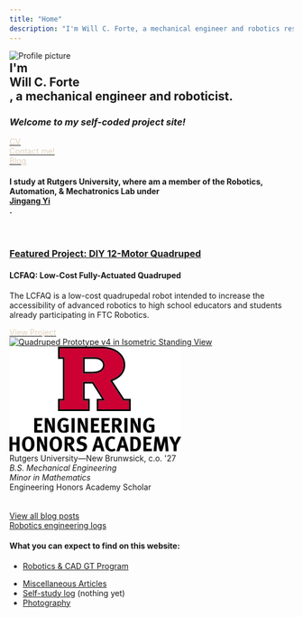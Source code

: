 ```yaml
---
title: "Home"
description: "I'm Will C. Forte, a mechanical engineer and robotics researcher."
---
```


<div class="flex flex-col-2 centerelement px-20 justify-end">

<img src="/img/will.png" alt="Profile picture" class="img border-black border-r-8 border-b-8" style="width: 12em;">
<!-- visible sm:invisible sm:w-0 sm:h-0 sm:border-r-0 sm:border-b-0 -->

<div class="ml-8 mt-0" style="margin-top: -2em">

## <h2 class="mt-0 mb-0 zeromt">I'm <div class="inline text-cream px-3 leading-tight italic bg-black">Will C. Forte</div>, a mechanical engineer and roboticist.</h2>

### <h3 class="my-0 mb-4">*Welcome to my self-coded project site!*</h3>

<div class="flex w-full">
    <a href="https://drive.google.com/file/d/1Uf2RytHrNRkymPpMhP9idvtKGz7SBS4J/view?usp=sharing"><div class="bg-black text-white space pl-4 pr-4 py-2 w-fit text-xl shadow-xl mt-0 mr-2 self-center whitespace-nowrap" style="color: #E0D2BD"><i  class="fa-solid fa-file-pdf"></i> CV</div></a>
    <a href="https://www.linkedin.com/in/willcforte/"><div class="bg-black text-white pl-4 pr-4 py-2 w-fit text-xl shadow-xl mt-0 mr-2 self-center" style="color: #E0D2BD"><i  class="fa-brands fa-linkedin"></i></div></a>
    <a href="mailto:willcforte@gmail.com"><div class="bg-black text-white pl-4 pr-4 py-2 w-fit text-xl shadow-xl mt-0 mr-2 self-center hidden lg:block whitespace-nowrap" style="color: #E0D2BD"><i  class="fa-solid fa-paper-plane"></i> Contact me!</div></a>
    <a href="mailto:willcforte@gmail.com"><div class="bg-black text-white pl-4 pr-4 py-2 w-fit text-xl shadow-xl mt-0 mr-2 self-center lg:hidden" style="color: #E0D2BD"><i  class="fa-solid fa-paper-plane"></i></div></a>
    <a href="/articles"><div class="bg-black text-white pl-4 pr-4 py-2 w-fit text-xl shadow-xl mt-0 mr-2 self-center hidden lg:block whitespace-nowrap" style="color: #E0D2BD"><i  class="fa-solid fa-square-rss"></i> Blog</div></a>
</div>

</div>

</div>

<div class="lg:px-20 md:px-0 sm:px-0 centerelement">

</div>

#### I study at Rutgers University, where am a member of the Robotics, Automation, & Mechatronics Lab under <div class="link inline"><a href="https://coewww.rutgers.edu/~jgyi/">Jingang Yi</a></div>.

<br>



<div class="flex flex-col-2 mb-10 centerelement">
        <div class="flex flex-col">
            <h3><span class="link"><a href="/robotics/quadruped">Featured Project: DIY 12-Motor Quadruped</a></span></h3>
            <h4>LCFAQ: Low-Cost Fully-Actuated Quadruped</h4>
            <p>The LCFAQ is a low-cost quadrupedal robot intended to increase the accessibility of advanced robotics to high school educators and students already participating in FTC Robotics.</p>
            <a href="/robotics/quadruped"><div class="bg-black text-white pl-4 pr-4 py-2 w-fit text-2xl shadow-xl mb-5 m-auto mt-5 self-center" style="color: #E0D2BD">View Project <i  class="fa-sharp fa-solid fa-chevron-right"></i></div></a>
        </div>
        <div class="ml-8">
            <a href="/robotics/quadruped">
                <img src="media/quad_canon_prone.JPG" alt="Quadruped Prototype v4 in Isometric Standing View" class="img border-black border-r-8 border-b-8" style="width: 100em;">
            </a>
        </div>
    </div>

<!-- ### <span class="link centerelement">[Featured Project: DIY Quadruped Prototype](/robotics/quadruped) -->

<!-- <a href="/robotics/quadruped">![Quadruped Beta Prototype](media/quadruped_v1.png){.img .border-black .border-r-8 .border-b-8}</a> -->

<!-- <span class="centerelement">Over the summer of '23, I developed this robot with 12 servos, fully-actuated legs, and spare FTC parts from my teacher. It is controlled with the MuJoCo physics simulator.</span> -->

<div class="flex centerelement justify-end">

<div><img src="media/RENGHON_V_RED_BLACK.svg" class="w-48 pr-10"></div>

<div>
Rutgers University—New Brunwsick, c.o. '27
<br>
<i>B.S. Mechanical Engineering</i>
<br>
<i>Minor in Mathematics</i>
<br>
Engineering Honors Academy Scholar
</div>
</div>

<br>
<br>

<div class="bg-black text-white pl-4 py-2 w-fit text-2xl shadow-xl mb-5 spacei">
    <a href="/articles" class="nounderline">
        View all blog posts
        <i class="fa-regular fa-file-lines text-white mr-2"></i>
        <div class="inline text-white px-6 py-2 w-fit font-bold hover:bg-white hover:text-black transition ease-in-out duration-700 not-italic font-bold text-md"> <i class="fa-solid fa-arrow-right"></i> </div>
    </a>
</div>

<div class="bg-black text-white pl-4 py-2 w-fit text-2xl shadow-xl mb-5 spacei">
    <a href="/robotics" class="nounderline">
        Robotics engineering logs
        <i class="fa-regular fa-note-sticky mr-2"></i>
        <div class="inline text-white px-6 py-2 w-fit font-bold hover:bg-white hover:text-black transition ease-in-out duration-700 not-italic font-bold text-md"> <i class="fa-solid fa-arrow-right"></i> </div>
    </a>
</div>

#### What you can expect to find on this website:

- [Robotics \& CAD GT Program](/robotics)

<!-- ### - [Math w/ $\LaTeX$](/calculus) -->

- [Miscellaneous Articles](/articles)
- [Self-study log](/self-study) (nothing yet)
- [Photography](/photography)